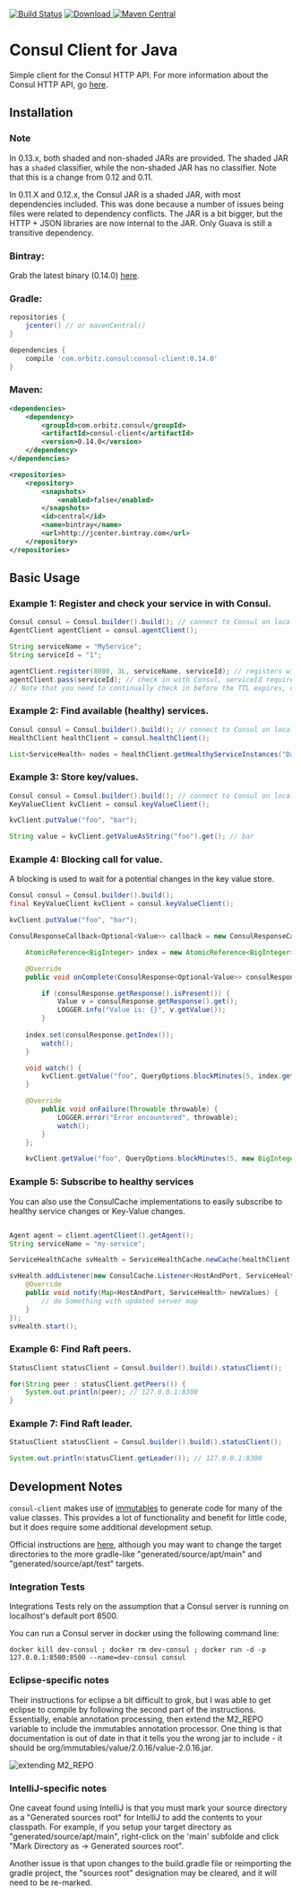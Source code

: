 [![Build Status](https://travis-ci.org/OrbitzWorldwide/consul-client.svg?branch=master)](https://travis-ci.org/OrbitzWorldwide/consul-client)
[ ![Download](https://api.bintray.com/packages/orbitz/consul-client/consul-client/images/download.svg) ](https://bintray.com/orbitz/consul-client/consul-client/_latestVersion)
[![Maven Central](https://maven-badges.herokuapp.com/maven-central/com.orbitz.consul/consul-client/badge.svg)](https://maven-badges.herokuapp.com/maven-central/com.orbitz.consul/consul-client)

Consul Client for Java
======================

Simple client for the Consul HTTP API.  For more information about the Consul HTTP API, go [here](http://www.consul.io/docs/agent/http.html).

Installation
-----------

### Note

In 0.13.x, both shaded and non-shaded JARs are provided. The shaded JAR has a `shaded` classifier, while the non-shaded JAR has no classifier. Note that this is a change from 0.12 and 0.11.

In 0.11.X and 0.12.x, the Consul JAR is a shaded JAR, with most dependencies included. This was done because a number of issues being files were related to dependency conflicts. The JAR is a bit bigger, but the HTTP + JSON libraries are now internal to the JAR. Only Guava is still a transitive dependency.

### Bintray:

Grab the latest binary (0.14.0) [here](http://dl.bintray.com/orbitz/consul-client/com/orbitz/consul/consul-client/0.13.11/#consul-client-0.13.11.jar).

### Gradle:

```groovy
repositories {
    jcenter() // or mavenCentral()
}

dependencies {
    compile 'com.orbitz.consul:consul-client:0.14.0'
}
```

### Maven:

```xml
<dependencies>
    <dependency>
        <groupId>com.orbitz.consul</groupId>
        <artifactId>consul-client</artifactId>
        <version>0.14.0</version>
    </dependency>
</dependencies>

<repositories>
    <repository>
        <snapshots>
            <enabled>false</enabled>
        </snapshots>
        <id>central</id>
        <name>bintray</name>
        <url>http://jcenter.bintray.com</url>
    </repository>
</repositories>
```


Basic Usage
-----------

### Example 1: Register and check your service in with Consul.  

```java
Consul consul = Consul.builder().build(); // connect to Consul on localhost
AgentClient agentClient = consul.agentClient();

String serviceName = "MyService";
String serviceId = "1";

agentClient.register(8080, 3L, serviceName, serviceId); // registers with a TTL of 3 seconds
agentClient.pass(serviceId); // check in with Consul, serviceId required only.  client will prepend "service:" for service level checks.
// Note that you need to continually check in before the TTL expires, otherwise your service's state will be marked as "critical".
```

### Example 2: Find available (healthy) services.

```java
Consul consul = Consul.builder().build(); // connect to Consul on localhost
HealthClient healthClient = consul.healthClient();

List<ServiceHealth> nodes = healthClient.getHealthyServiceInstances("DataService").getResponse(); // discover only "passing" nodes
```

### Example 3: Store key/values.

```java
Consul consul = Consul.builder().build(); // connect to Consul on localhost
KeyValueClient kvClient = consul.keyValueClient();

kvClient.putValue("foo", "bar");

String value = kvClient.getValueAsString("foo").get(); // bar
```

### Example 4: Blocking call for value.

A blocking is used to wait for a potential changes in the key value store. 

```java
Consul consul = Consul.builder().build();
final KeyValueClient kvClient = consul.keyValueClient();

kvClient.putValue("foo", "bar");

ConsulResponseCallback<Optional<Value>> callback = new ConsulResponseCallback<Optional<Value>>() {

    AtomicReference<BigInteger> index = new AtomicReference<BigInteger>(null);

    @Override
    public void onComplete(ConsulResponse<Optional<Value>> consulResponse) {

        if (consulResponse.getResponse().isPresent()) {
            Value v = consulResponse.getResponse().get();
            LOGGER.info("Value is: {}", v.getValue());
        }
        
	index.set(consulResponse.getIndex());
        watch();
    }

    void watch() {
        kvClient.getValue("foo", QueryOptions.blockMinutes(5, index.get()).build(), this);
    }

    @Override
        public void onFailure(Throwable throwable) {
            LOGGER.error("Error encountered", throwable);
            watch();
        }
    };

    kvClient.getValue("foo", QueryOptions.blockMinutes(5, new BigInteger("0")).build(), callback);
```

### Example 5: Subscribe to healthy services

You can also use the ConsulCache implementations to easily subscribe to healthy service changes or Key-Value changes.

```java

Agent agent = client.agentClient().getAgent();
String serviceName = "my-service";

ServiceHealthCache svHealth = ServiceHealthCache.newCache(healthClient, serviceName);

svHealth.addListener(new ConsulCache.Listener<HostAndPort, ServiceHealth>() {
    @Override
    public void notify(Map<HostAndPort, ServiceHealth> newValues) {
        // do Something with updated server map
    }
});
svHealth.start();
```         

### Example 6: Find Raft peers.

```java
StatusClient statusClient = Consul.builder().build().statusClient();

for(String peer : statusClient.getPeers()) {
	System.out.println(peer); // 127.0.0.1:8300
}
```

### Example 7: Find Raft leader.

```java
StatusClient statusClient = Consul.builder().build().statusClient();

System.out.println(statusClient.getLeader()); // 127.0.0.1:8300
```

Development Notes
-----------

`consul-client` makes use of [immutables](http://immutables.github.io/) to generate code for many of the value classes.
This provides a lot of functionality and benefit for little code, but it does require some additional development setup.

Official instructions are [here](http://immutables.github.io/apt.html), although you may want to change the target directories to the more gradle-like "generated/source/apt/main" and  "generated/source/apt/test" targets.

### Integration Tests

Integrations Tests rely on the assumption that a Consul server is running on localhost's default port 8500.

You can run a Consul server in docker using the following command line:
```
docker kill dev-consul ; docker rm dev-consul ; docker run -d -p 127.0.0.1:8500:8500 --name=dev-consul consul
```

### Eclipse-specific notes

Their instructions for eclipse a bit difficult to grok, but I was able to get eclipse to compile by following the second part of the instructions. Essentially, enable annotation processing, then extend the M2_REPO variable to include the immutables annotation processor. One thing is that documentation is out of date in that it tells you the wrong jar to include - it should be org/immutables/value/2.0.16/value-2.0.16.jar.

![extending M2_REPO](http://cl.ly/image/3F3G2X1h3J3h/Image%202015-09-07%20at%2010%3A28%3A52.png)

### IntelliJ-specific notes

One caveat found using IntelliJ is that you must mark your source directory as a "Generated sources root"
for IntelliJ to add the contents to your classpath. For example, if you setup your target directory as
"generated/source/apt/main", right-click on the 'main' subfolde and click "Mark Directory as -> Generated sources root".

Another issue is that upon changes to the build.gradle file or reimporting the gradle project, the "sources root" designation
may be cleared, and it will need to be re-marked.
